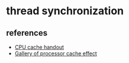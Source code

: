 # thread synchronization

## references
* [CPU cache handout](https://www.aristeia.com/TalkNotes/codedive-CPUCachesHandouts.pdf)
* [Gallery of processor cache effect](http://igoro.com/archive/gallery-of-processor-cache-effects/)

